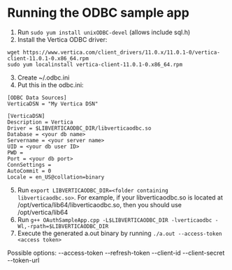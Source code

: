 # Running the ODBC sample app
1. Run `sudo yum install unixODBC-devel` (allows include sql.h)
2. Install the Vertica ODBC driver:
```
wget https://www.vertica.com/client_drivers/11.0.x/11.0.1-0/vertica-client-11.0.1-0.x86_64.rpm
sudo yum localinstall vertica-client-11.0.1-0.x86_64.rpm
```
3. Create ~/.odbc.ini
4. Put this in the odbc.ini:
```
[ODBC Data Sources]
VerticaDSN = "My Vertica DSN"

[VerticaDSN]
Description = Vertica
Driver = $LIBVERTICAODBC_DIR/libverticaodbc.so
Database = <your db name>
Servername = <your server name>
UID = <your db user ID>
PWD = 
Port = <your db port>
ConnSettings = 
AutoCommit = 0
Locale = en_US@collation=binary
```

5. Run `export LIBVERTICAODBC_DIR=<folder containing libverticaodbc.so>`. For example, if your libverticaodbc.so is located at /opt/vertica/lib64/libverticaodbc.so, then you should use /opt/vertica/lib64
6. Run `g++ OAuthSampleApp.cpp -L$LIBVERTICAODBC_DIR -lverticaodbc -Wl,-rpath=$LIBVERTICAODBC_DIR`
7. Execute the generated a.out binary by running `./a.out --access-token <access token>`

Possible options:
--access-token <access token>
--refresh-token <refresh token>
--client-id <client ID>
--client-secret <client secret>
--token-url <token URL>

